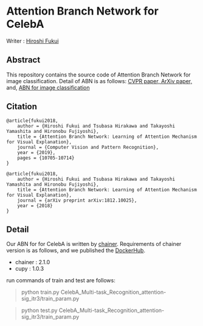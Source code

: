 # Attention Branch Network for CelebA
Writer : [Hiroshi Fukui](https://github.com/Hiroshi-Fukui)

## Abstract
This repository contains the source code of Attention Branch Network for image classification. Detail of ABN is as follows:
[CVPR paper, ](http://openaccess.thecvf.com/content_CVPR_2019/html/Fukui_Attention_Branch_Network_Learning_of_Attention_Mechanism_for_Visual_Explanation_CVPR_2019_paper.html)
[ArXiv paper, ](https://arxiv.org/abs/1812.10025)
and, 
[ABN for image classification](https://github.com/machine-perception-robotics-group/attention_branch_network)


## Citation

```
@article{fukui2018,
	author = {Hiroshi Fukui and Tsubasa Hirakawa and Takayoshi Yamashita and Hironobu Fujiyoshi},
	title = {Attention Branch Network: Learning of Attention Mechanism for Visual Explanation},
	journal = {Computer Vision and Pattern Recognition},
	year = {2019},
	pages = {10705-10714}
}
```
```
@article{fukui2018,  
	author = {Hiroshi Fukui and Tsubasa Hirakawa and Takayoshi Yamashita and Hironobu Fujiyoshi},  
	title = {Attention Branch Network: Learning of Attention Mechanism for Visual Explanation},  
	journal = {arXiv preprint arXiv:1812.10025},  
	year = {2018}  
}  
```

## Detail
Our ABN for for CelebA is written by [chainer](https://github.com/chainer/chainer). 
Requirements of chainer version is as follows, and we published the [DockerHub](https://cloud.docker.com/u/fhiro0125/repository/docker/fhiro0125/chainercv_07_1).
- chainer : 2.1.0
- cupy : 1.0.3

run commands of train and test are follows:

> python train.py CelebA_Multi-task_Recognition_attention-sig_itr3/train_param.py

> python test.py CelebA_Multi-task_Recognition_attention-sig_itr3/train_param.py


